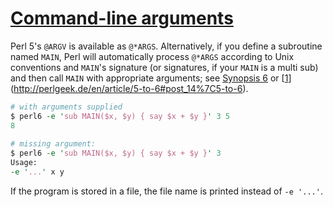 [1]: http://rosettacode.org/wiki/Command-line_arguments

# [Command-line arguments][1]

Perl 5's `@ARGV` is available as `@*ARGS`. Alternatively, if you define a subroutine named `MAIN`, Perl will automatically process `@*ARGS` according to Unix conventions and `MAIN`'s signature (or signatures, if your `MAIN` is a multi sub) and then call `MAIN` with appropriate arguments; see [Synopsis 6](http://perlcabal.org/syn/S06.html#Declaring_a_MAIN_subroutine) or [[1]](http://perlgeek.de/en/article/5-to-6#post_14%7C5-to-6).

```perl
# with arguments supplied
$ perl6 -e 'sub MAIN($x, $y) { say $x + $y }' 3 5
8
 
# missing argument:
$ perl6 -e 'sub MAIN($x, $y) { say $x + $y }' 3 
Usage:
-e '...' x y
```


If the program is stored in a file, the file name is printed instead of `-e '...'`.